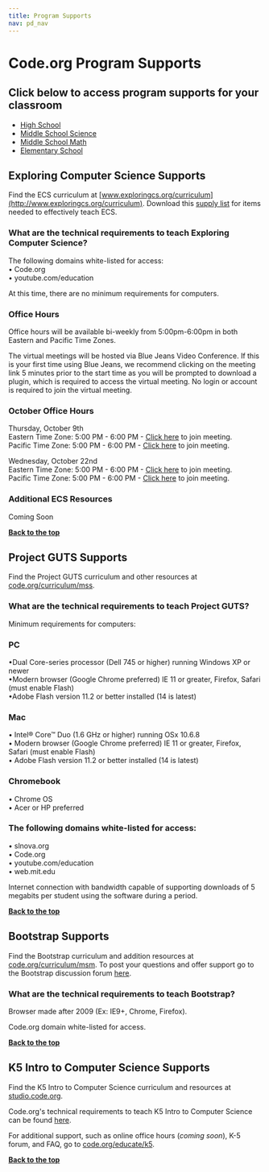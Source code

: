 ```yaml
---
title: Program Supports
nav: pd_nav
---
```

<a id="top"></a>

# Code.org Program Supports

## Click below to access program supports for your classroom ##

- [High School](#hs)
- [Middle School Science](#mss)
- [Middle School Math](#msm)
- [Elementary School](#es)

<a id="hs"></a>


## Exploring Computer Science Supports

Find the ECS curriculum at [www.exploringcs.org/curriculum](http://www.exploringcs.org/curriculum). Download this [supply list](/files/ECSsupplies.pdf) for items needed to effectively teach ECS.

### What are the technical requirements to teach Exploring Computer Science?
	
The following domains white-listed for access:
<br/>
• Code.org
<br/>
• youtube.com/education

At this time, there are no minimum requirements for computers.

### Office Hours

Office hours will be available bi-weekly from 5:00pm-6:00pm in both Eastern and Pacific Time Zones. 

The virtual meetings will be hosted via Blue Jeans Video Conference. If this is your first time using Blue Jeans, we recommend clicking on the meeting link 5 minutes prior to the start time as you will be prompted to download a plugin, which is required to access the virtual meeting. No login or account is required to join the virtual meeting.

### October Office Hours

Thursday, October 9th
<br/>
Eastern Time Zone: 5:00 PM - 6:00 PM - [Click here](https://bluejeans.com/2633067423/) to join meeting. 
<br/>
Pacific Time Zone: 5:00 PM - 6:00 PM - [Click here](https://bluejeans.com/679415895) to join meeting. 

Wednesday, October 22nd
<br/>
Eastern Time Zone: 5:00 PM - 6:00 PM - [Click here](https://bluejeans.com/952592269) to join meeting. 
<br/>
Pacific Time Zone: 5:00 PM - 6:00 PM - [Click here](https://bluejeans.com/955682651) to join meeting. 
<br/>

### Additional ECS Resources

Coming Soon
<br/>

[**Back to the top**](#top)

<a id="mss"></a>


## Project GUTS Supports

Find the Project GUTS curriculum and other resources at [code.org/curriculum/mss](http://code.org/curriculum/mss).

### What are the technical requirements to teach Project GUTS?

Minimum requirements for computers:

### PC 
•Dual Core-series processor (Dell 745 or higher) running Windows XP or newer
<br/>
•Modern browser (Google Chrome preferred) IE 11 or greater, Firefox, Safari (must enable Flash)
<br/>
•Adobe Flash version 11.2 or better installed (14 is latest)

### Mac 
• Intel® Core™ Duo (1.6 GHz or higher) running OSx 10.6.8
<br/>
• Modern browser (Google Chrome preferred)  IE 11 or greater, Firefox, Safari (must enable Flash)
<br/>
• Adobe Flash version 11.2 or better installed  (14 is latest)

### Chromebook
• Chrome OS
<br/>
• Acer or HP preferred

### The following domains white-listed for access:
• slnova.org
<br/>
• Code.org
<br/>
• youtube.com/education
<br/>
• web.mit.edu

Internet connection with bandwidth capable of supporting downloads of 5 megabits per student using the software during a period. 


[**Back to the top**](#top)

<a id="msm"></a>


## Bootstrap Supports

Find the Bootstrap curriculum and addition resources at [code.org/curriculum/msm](http://code.org/curriculum/msm). To post your questions and offer support go to the Bootstrap discussion forum [here](https://groups.google.com/forum/#!forum/bootstrap-discuss).

### What are the technical requirements to teach Bootstrap? 

Browser made after 2009 (Ex: IE9+, Chrome, Firefox).

Code.org domain white-listed for access.

[**Back to the top**](#top)

<a id="es"></a>


## K5 Intro to Computer Science Supports

Find the K5 Intro to Computer Science curriculum and resources at [studio.code.org](http://studio.code.org/). 

Code.org's technical requirements to teach K5 Intro to Computer Science can be found [here](https://support.code.org/hc/en-us/articles/202591743-What-kind-of-operating-system-and-browser-do-I-need-to-use-Code-org-s-online-learning-system-).

For additional support, such as online office hours (*coming soon*), K-5 forum, and FAQ, go to [code.org/educate/k5](http://code.org/educate/k5).

[**Back to the top**](#top)